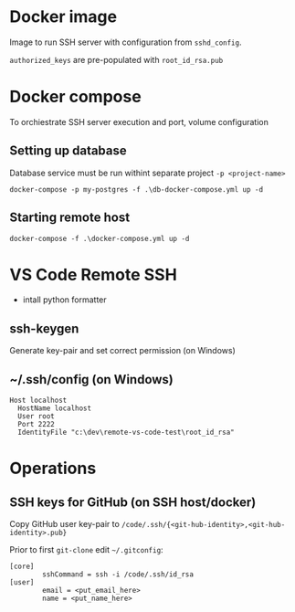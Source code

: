 # Docker image
Image to run SSH server with configuration from `sshd_config`.

`authorized_keys` are pre-populated with `root_id_rsa.pub`

# Docker compose

To orchiestrate SSH server execution and port, volume configuration

## Setting up database
Database service must be run withint separate project `-p <project-name>`
```
docker-compose -p my-postgres -f .\db-docker-compose.yml up -d
```
## Starting remote host
```
docker-compose -f .\docker-compose.yml up -d
```

# VS Code Remote SSH
* intall python formatter
## ssh-keygen
Generate key-pair and set correct permission (on Windows)
## ~/.ssh/config (on Windows)
```
Host localhost
  HostName localhost
  User root
  Port 2222
  IdentityFile "c:\dev\remote-vs-code-test\root_id_rsa"
```
# Operations

## SSH keys for GitHub (on SSH host/docker)

Copy GitHub user key-pair to `/code/.ssh/{<git-hub-identity>,<git-hub-identity>.pub}`

Prior to first `git-clone` edit `~/.gitconfig`:
```
[core]
        sshCommand = ssh -i /code/.ssh/id_rsa
[user]
        email = <put_email_here>
        name = <put_name_here>
```
